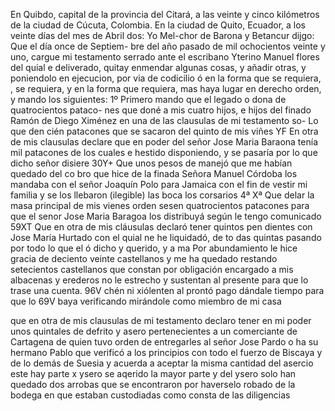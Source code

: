 En Quibdo, capital de la provincia del Citará, a las veinte y cinco kilómetros de la ciudad de Cúcuta, Colombia.
En la ciudad de Quito, Ecuador, a los veinte días del mes de Abril dos: Yo Mel-chor de Barona y Betancur dijgo: Que el día once de Septiem- bre del año pasado de mil ochocientos veinte y uno, cargue mi
testamento serrado ante el escribano Yterino Manuel flores del
quial e deliverado, quitay enmendar algunas cosas, y añadir otras,
y poniendolo en ejecucion, por via de codicilio ó en la forma que
se requiera, , se requiera, y en la forma que requiera,
mas haya lugar en derecho orden, y mando los siguientes:
1º Primero mando que el legado o dona de quatrocientos pataco-
nes que doné a mis cuatro hijos, e hijos del finado Ramón de Diego Ximénez en una de las clausulas de mi testamento so-
Lo que den cién patacones que se sacaron del quinto de mis viñes
YF En otra de mis clausulas declare que en poder del señor
Jose Maria Baraona tenía mil patacones de los cuales e hestido
disponiendo,
y se pasaría por lo que dicho señor disiere
30Y+ Que unos pesos de manejó que me habían quedado del co
bro que hice de la finada Señora Manuel Córdoba los mandaba
con el señor Joaquín Polo para Jamaica con el fin de vestir
mi familia y se los llebaron (ilegible) las boca los corsarios
4ª Xª Que delar la masa principal de mis vienes orden sesen
quatrocientos patacones para que el senor Jose Maria Baragoa
los distribuyá según le tengo comunicado 59XT Que en otra de mis cláusulas declaró tener quintos pen dientes con Jose María Hurtado con el quial ne he liquidadó, de to das quintas pasando por todo lo que el ó dicho y querido, y a ma
Por abundamiento le hice gracia de deciento veinte castellanos y me ha quedado restando setecientos castellanos que constan por obligación encargado a mis albacenas y erederos no le estrecho y sustentan al presente para que lo trase una cuenta.
96V
chén ni xiólenten al prontó pago dándale tiempo para que lo
69V
baya verificando mirándole como miembro de mi casa

que en otra de mis clausulas de mi testamento declaro tener
en mi poder unos quintales de defrito y asero pertenecientes a un
comerciante de Cartagena de quien tuvo orden de entregarles al señor Jose Pardo o ha su hermano Pablo que verificó a los principios con todo el fuerzo de Biscaya y de lo demás de Suesia y acuerda a aceptar la misma cantidad del asercio este hay parte
x ysero se aqerido la mayor parte y del ysero solo han quedado dos arrobas que se encontraron por haverselo robado de la bodega en que estaban custodiadas como consta de las diligencias